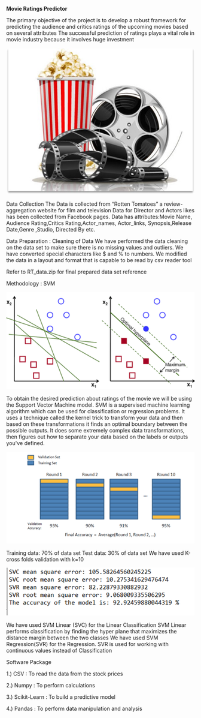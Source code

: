 <b> Movie Ratings Predictor </b>

 The primary objective of the project is to develop a robust framework for predicting the audience and critics ratings of the upcoming   movies based on several attributes
 The successful prediction of ratings plays a vital role in movie industry because it involves huge investment

![alt text](https://raw.githubusercontent.com/ntshwadhwa/MovieRatingsPredictor/master/img.jpg)








Data Collection
The Data is collected from “Rotten Tomatoes” a review-aggregation website for film and television
Data for Director and Actors likes has been collected from Facebook pages.
Data has attributes:Movie Name, Audience Rating,Critics Rating,Actor_names, Actor_links, Synopsis,Release Date,Genre ,Studio, Directed By etc.

 Data Preparation : Cleaning of Data 
We have performed the data cleaning on the data set  to make sure there is no missing values and outliers.
We have converted special characters like $ and % to numbers.
We modified the data in a layout and format that is capable to be read by csv reader tool
 
 Refer to RT_data.zip for final prepared data set reference

Methodology : SVM  

![alt text](https://raw.githubusercontent.com/ntshwadhwa/MovieRatingsPredictor/master/img2.png)



To obtain the desired prediction about ratings of the movie we will be using the Support Vector Machine model.
 SVM is a supervised machine learning algorithm which can be used for classification or regression problems. 
It uses a technique called the kernel trick to transform your data and then based on these transformations it finds an optimal boundary between the possible outputs. 
It does some extremely complex data transformations, then figures out how to separate your data based on the labels or outputs you've defined.

![alt text](https://raw.githubusercontent.com/ntshwadhwa/MovieRatingsPredictor/master/img3.png)



Training data: 70% of data set
Test data: 30% of data set
We have used K-cross folds validation with k=10

![alt text](https://raw.githubusercontent.com/ntshwadhwa/MovieRatingsPredictor/master/img4.png)


We have used SVM Linear (SVC) for the Linear Classification
SVM Linear performs classification by finding the hyper plane that maximizes the distance margin between the two classes
We have used SVM Regression(SVR) for the Regression.
SVR is used for working with continuous values instead of Classification 

Software Package

1.) CSV : To read the data from the stock prices

2.) Numpy : To perform calculations

3.) Scikit-Learn : To build a predictive model

4.) Pandas : To perform data manipulation and analysis

